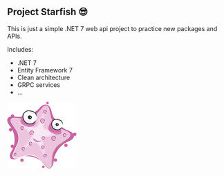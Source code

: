 ## Project Starfish 😎

This is just a simple .NET 7 web api project to practice new packages and APIs.

Includes:
- .NET 7
- Entity Framework 7
- Clean architecture
- GRPC services
- ...

![project-starfish](./starfish.png "Project Starfish")

